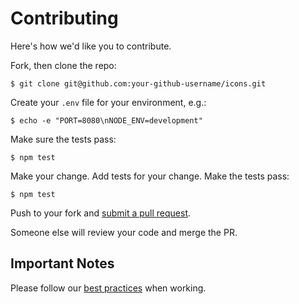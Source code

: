 # Contributing

Here's how we'd like you to contribute.

Fork, then clone the repo:

    $ git clone git@github.com:your-github-username/icons.git

Create your `.env` file for your environment, e.g.:

    $ echo -e "PORT=8080\nNODE_ENV=development"

Make sure the tests pass:

    $ npm test

Make your change. Add tests for your change. Make the tests pass:

    $ npm test

Push to your fork and [submit a pull request][pr].

Someone else will review your code and merge the PR.

## Important Notes

Please follow our [best practices][best-practices] when working.


[pr]: https://github.com/LearnersGuild/idm/compare/
[best-practices]: https://learnersguild.github.io/product-development/best-practices/index.html
